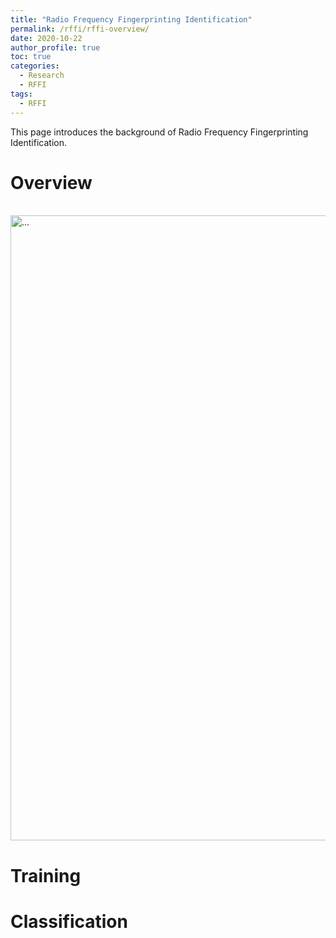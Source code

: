 ```yaml
---
title: "Radio Frequency Fingerprinting Identification"
permalink: /rffi/rffi-overview/
date: 2020-10-22
author_profile: true
toc: true
categories:
  - Research
  - RFFI
tags:
  - RFFI
---
```




This page introduces the background of Radio Frequency Fingerprinting Identification.

# Overview

<br />
<img align="center" width="1000" src="{{ site.url }}/images/rffi/RFF_identification_procedure.png" alt="...">
<br />

# Training
# Classification